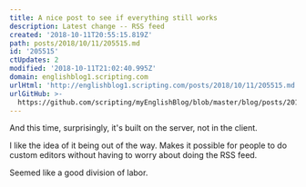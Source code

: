 ```yaml
---
title: A nice post to see if everything still works
description: Latest change -- RSS feed
created: '2018-10-11T20:55:15.819Z'
path: posts/2018/10/11/205515.md
id: '205515'
ctUpdates: 2
modified: '2018-10-11T21:02:40.995Z'
domain: englishblog1.scripting.com
urlHtml: 'http://englishblog1.scripting.com/posts/2018/10/11/205515.md'
urlGitHub: >-
  https://github.com/scripting/myEnglishBlog/blob/master/blog/posts/2018/10/11/205515.md
---
```

And this time, surprisingly, it's built on the server, not in the client.

I like the idea of it being out of the way. Makes it possible for people to do custom editors without having to worry about doing the RSS feed.

Seemed like a good division of labor.